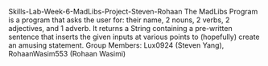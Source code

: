 Skills-Lab-Week-6-MadLibs-Project-Steven-Rohaan
The MadLibs Program is a program that asks the user for: their name, 2 nouns, 2 verbs, 2 adjectives, and 1 adverb. It returns a 
String containing a pre-written sentence that inserts the given inputs at various points to (hopefully) create an amusing statement.
Group Members: Lux0924 (Steven Yang), RohaanWasim553 (Rohaan Wasimi)
